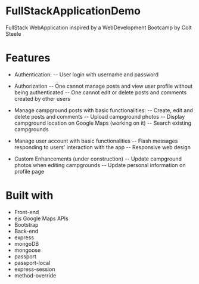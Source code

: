 # FullStackApplicationDemo

FullStack WebApplication inspired by a WebDevelopment Bootcamp by Colt Steele

# Features 
- Authentication:
-- User login with username and password

- Authorization
-- One cannot manage posts and view user profile without being authenticated
-- One cannot edit or delete posts and comments created by other users

- Manage campground posts with basic functionalities:
-- Create, edit and delete posts and comments
-- Upload campground photos
-- Display campground location on Google Maps (working on it)
-- Search existing campgrounds
- Manage user account with basic functionalities
-- Flash messages responding to users' interaction with the app
-- Responsive web design
- Custom Enhancements (under construction) 
-- Update campground photos when editing campgrounds
-- Update personal information on profile page

# Built with
* Front-end
* ejs Google Maps APIs
* Bootstrap
* Back-end
* express
* mongoDB
* mongoose
* passport
* passport-local
* express-session
* method-override
